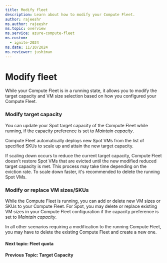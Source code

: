 ```yaml
---
title: Modify fleet
description: Learn about how to modify your Compute Fleet.
author: rajeeshr
ms.author: rajeeshr
ms.topic: overview
ms.service: azure-compute-fleet
ms.custom:
  - ignite-2024
ms.date: 11/10/2024
ms.reviewer: jushiman
---
```


# Modify fleet 

While your Compute Fleet is in a running state, it allows you to modify the target capacity and VM size selection based on how you configured your Compute Fleet. 

### Modify target capacity 

You can update your Spot target capacity of the Compute Fleet while running, if the capacity preference is set to *Maintain capacity*.  

Compute Fleet automatically deploys new Spot VMs from the list of specified SKUs to scale up and attain the new target capacity.

If scaling down occurs to reduce the current target capacity, Compute Fleet doesn't restore Spot VMs that are evicted until the new modified reduced target capacity is met. This process may take time depending on the eviction rate. To scale down faster, it's recommended to delete the running Spot VMs. 

### Modify or replace VM sizes/SKUs

While the Compute Fleet is running, you can add or delete new VM sizes or SKUs to your Compute Fleet. For Spot, you may delete or replace existing VM sizes in your Compute Fleet configuration if the capacity preference is set to *Maintain capacity*. 

In all other scenarios requiring a modification to the running Compute Fleet, you may have to delete the existing Compute Fleet and create a new one.  

#### Next topic: Fleet quota
#### Previous Topic: Target Capacity
